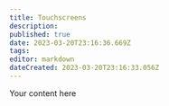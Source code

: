 ```yaml
---
title: Touchscreens
description: 
published: true
date: 2023-03-20T23:16:36.669Z
tags: 
editor: markdown
dateCreated: 2023-03-20T23:16:33.056Z
---
```


Your content here